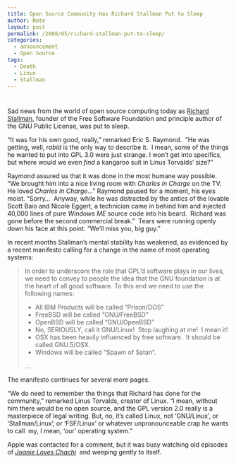 ```yaml
---
title: Open Source Community Has Richard Stallman Put to Sleep
author: Nate
layout: post
permalink: /2008/05/richard-stallman-put-to-sleep/
categories:
  - announcement
  - Open Source
tags:
  - Death
  - Linux
  - Stallman
---
```

# 

Sad news from the world of open source computing today as [Richard Stallman][1], founder of the Free Software Foundation and principle author of the GNU Public License, was put to sleep.

 [1]: http://en.wikipedia.org/wiki/Image:Wikimania_stallman_keynote2.jpg

“It was for his own good, really,” remarked Eric S. Raymond.  ”He was getting, well, *rabid* is the only way to describe it.  I mean, some of the things he wanted to put into GPL 3.0 were just strange. I won’t get into specifics, but where would we even *find* a kangaroo suit in Linus Torvalds’ size?”

Raymond assured us that it was done in the most humane way possible. “We brought him into a nice living room with *Charles in Charge* on the TV. He loved *Charles in Charge*…” Raymond paused for a moment, his eyes moist. “Sorry…  Anyway, while he was distracted by the antics of the lovable Scott Baio and Nicole Eggert, a technician came in behind him and injected 40,000 lines of pure *Windows ME* source code into his beard.  Richard was gone before the second commercial break.”  Tears were running openly down his face at this point. “We’ll miss you, big guy.”

In recent months Stallman’s mental stability has weakened, as evidenced by a recent manifesto calling for a change in the name of most operating systems:

> In order to underscore the role that GPL’d software plays in our lives, we need to convey to people the idea that the GNU foundation is at the heart of all good software. To this end we need to use the following names:
> 
> *   All IBM Products will be called “Prison/DOS”
> *   FreeBSD will be called “GNU/FreeBSD”
> *   OpenBSD will be called “GNU/OpenBSD”
> *   No, SERIOUSLY, call it GNU/Linux!  Stop laughing at me!  I mean it!
> *   OSX has been heavily influenced by free software.  It should be called GNU.5/OSX.  
> *   Windows will be called “Spawn of Satan”.
> 
> …

The manifesto continues for several more pages.



“We do need to remember the things that Richard has done for the community,” remarked Linus Torvalds, creator of Linux. “I mean, without him there would be no open source, and the GPL version 2.0 really is a masterpiece of legal writing. But, no, it’s called Linux, not ‘GNU/Linux’, or ‘Stallman/Linux’, or ‘FSF/Linux’ or whatever unpronounceable crap he wants to call  my, I mean, ‘our’ operating system.”



Apple was contacted for a comment, but it was busy watching old episodes of *[Joanie Loves Chachi][2]*  and weeping gently to itself.

 [2]: http://en.wikipedia.org/wiki/Joanie_Loves_Chachi "Joanie Loves Chachi"
